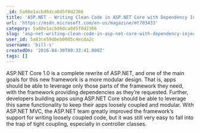 ```yaml
---
_id: 5a88e1acbd6dca0d5f0d2366
title: 'ASP.NET - Writing Clean Code in ASP.NET Core with Dependency Injection'
url: 'https://msdn.microsoft.com/en-us/magazine/mt703433'
category: 5a88e1acbd6dca0d5f0d2366
slug: 'asp-net-writing-clean-code-in-asp-net-core-with-dependency-injection'
user_id: 5a83ce59d6eb0005c4ecda2c
username: 'bill-s'
createdOn: '2016-04-30T09:33:41.000Z'
tags: []
---
```


ASP.NET Core 1.0 is a complete rewrite of ASP.NET, and one of the main goals for this new framework is a more modular design. That is, apps should be able to leverage only those parts of the framework they need, with the framework providing dependencies as they’re requested. Further, developers building apps using ASP.NET Core should be able to leverage this same functionality to keep their apps loosely coupled and modular. With ASP.NET MVC, the ASP.NET team greatly improved the framework’s support for writing loosely coupled code, but it was still very easy to fall into the trap of tight coupling, especially in controller classes.
